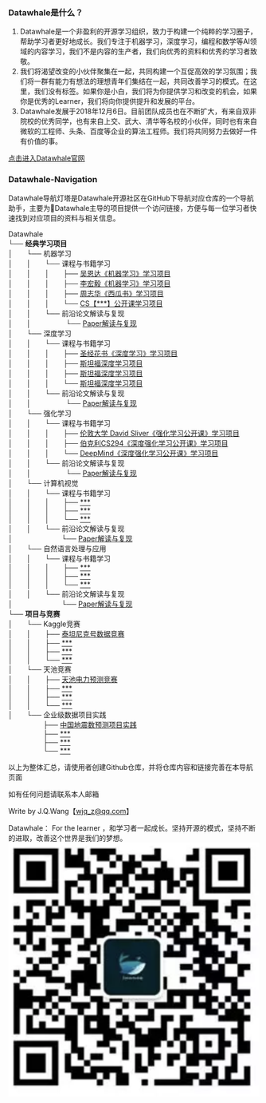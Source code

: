 


### Datawhale是什么？
>
1. Datawhale是一个非盈利的开源学习组织，致力于构建一个纯粹的学习圈子，帮助学习者更好地成长。我们专注于机器学习，深度学习，编程和数学等AI领域的内容学习，我们不是内容的生产者，我们向优秀的资料和优秀的学习者致敬。
2. 我们将渴望改变的小伙伴聚集在一起，共同构建一个互促高效的学习氛围；我们将一群有能力有想法的理想青年们集结在一起，共同改善学习的模式。在这里，我们没有标签。如果你是小白，我们将为你提供学习和改变的机会，如果你是优秀的Learner，我们将向你提供提升和发展的平台。
3. Datawhale发展于2018年12月6日。目前团队成员也在不断扩大，有来自双非院校的优秀同学，也有来自上交、武大、清华等名校的小伙伴，同时也有来自微软的工程师、头条、百度等企业的算法工程师。我们将共同努力去做好一件有价值的事。

[点击进入Datawhale官网](https://datawhale.club/)

### Datawhale-Navigation
Datawhale导航灯塔是Datawhale开源社区在GitHub下导航对应仓库的一个导航助手，主要为Datawhale主导的项目提供一个访问链接，方便与每一位学习者快速找到对应项目的资料与相关信息。


Datawhale      
└── **经典学习项目** <br>
│&emsp;&emsp;└── 机器学习<br>
│&emsp;&emsp;│&emsp;&emsp;└── 课程与书籍学习<br>
│&emsp;&emsp;│&emsp;&emsp;│&emsp;&emsp;├── [吴恩达《机器学习》学习项目](添加对应仓库链接)              
│&emsp;&emsp;│&emsp;&emsp;│&emsp;&emsp;├── [李宏毅《机器学习》学习项目](添加对应仓库链接)    
│&emsp;&emsp;│&emsp;&emsp;│&emsp;&emsp;├── [周志华《西瓜书》学习项目](添加对应仓库链接)     
│&emsp;&emsp;│&emsp;&emsp;│&emsp;&emsp;└── [CS【***】公开课学习项目](添加对应仓库链接)<br>
│&emsp;&emsp;│&emsp;&emsp;└── 前沿论文解读与复现<br>
│&emsp;&emsp;│&emsp;&emsp;&emsp;&emsp;&emsp;└── [Paper解读与复现](添加对应仓库链接)<br>
│&emsp;&emsp;└── 深度学习<br>
│&emsp;&emsp;│&emsp;&emsp;└── 课程与书籍学习<br>
│&emsp;&emsp;│&emsp;&emsp;│&emsp;&emsp;├── [圣经花书《深度学习》学习项目](添加对应仓库链接)               
│&emsp;&emsp;│&emsp;&emsp;│&emsp;&emsp;├── [斯坦福深度学习项目](添加对应仓库链接)     
│&emsp;&emsp;│&emsp;&emsp;│&emsp;&emsp;├── [斯坦福深度学习项目](添加对应仓库链接)     
│&emsp;&emsp;│&emsp;&emsp;│&emsp;&emsp;└── [斯坦福深度学习项目](添加对应仓库链接) <br>
│&emsp;&emsp;│&emsp;&emsp;└── 前沿论文解读与复现<br>
│&emsp;&emsp;│&emsp;&emsp;&emsp;&emsp;&emsp;└── [Paper解读与复现](添加对应仓库链接)<br>
│&emsp;&emsp;└── 强化学习<br>
│&emsp;&emsp;│&emsp;&emsp;└── 课程与书籍学习<br>
│&emsp;&emsp;│&emsp;&emsp;│&emsp;&emsp;├── [伦敦大学 David Sliver《强化学习公开课》学习项目](添加对应仓库链接)    
│&emsp;&emsp;│&emsp;&emsp;│&emsp;&emsp;├── [伯克利CS294《深度强化学习公开课》学习项目](添加对应仓库链接)<br>
│&emsp;&emsp;│&emsp;&emsp;│&emsp;&emsp;└── [DeepMind《深度强化学习公开课》学习项目](添加对应仓库链接)<br>
│&emsp;&emsp;│&emsp;&emsp;└── 前沿论文解读与复现<br>
│&emsp;&emsp;│&emsp;&emsp;&emsp;&emsp;&emsp;└── [Paper解读与复现](添加对应仓库链接)<br>
│&emsp;&emsp;└── 计算机视觉<br>
│&emsp;&emsp;│&emsp;&emsp;└── 课程与书籍学习<br>
│&emsp;&emsp;│&emsp;&emsp;│&emsp;&emsp;├── [***](添加对应仓库链接)    
│&emsp;&emsp;│&emsp;&emsp;│&emsp;&emsp;├── [***](添加对应仓库链接) <br>
│&emsp;&emsp;│&emsp;&emsp;│&emsp;&emsp;└── [***](添加对应仓库链接) <br>
│&emsp;&emsp;│&emsp;&emsp;└── 前沿论文解读与复现<br>
│&emsp;&emsp;&emsp;&emsp;&emsp;&emsp;&emsp;└── [Paper解读与复现](添加对应仓库链接)<br>
│&emsp;&emsp;└── 自然语言处理与应用<br>
│&emsp;&emsp;│&emsp;&emsp;└── 课程与书籍学习<br>
│&emsp;&emsp;│&emsp;&emsp;│&emsp;&emsp;├── [***](添加对应仓库链接)    
│&emsp;&emsp;│&emsp;&emsp;│&emsp;&emsp;├── [***](添加对应仓库链接) <br>
│&emsp;&emsp;│&emsp;&emsp;│&emsp;&emsp;└── [***](添加对应仓库链接) <br>
│&emsp;&emsp;│&emsp;&emsp;└── 前沿论文解读与复现<br>
│&emsp;&emsp;&emsp;&emsp;&emsp;&emsp;&emsp;└── [Paper解读与复现](添加对应仓库链接)<br>
└── **项目与竞赛** <br>
│&emsp;&emsp;└── Kaggle竞赛<br>
│&emsp;&emsp;│&emsp;&emsp;├── [泰坦尼克号数据竞赛](添加对应仓库链接)              
│&emsp;&emsp;│&emsp;&emsp;├── [***](添加对应仓库链接)    
│&emsp;&emsp;│&emsp;&emsp;├── [***](添加对应仓库链接)    
│&emsp;&emsp;│&emsp;&emsp;└── [***](添加对应仓库链接)<br>
│&emsp;&emsp;└── 天池竞赛<br>
│&emsp;&emsp;│&emsp;&emsp;├── [天池电力预测竞赛](添加对应仓库链接)              
│&emsp;&emsp;│&emsp;&emsp;├── [***](添加对应仓库链接)    
│&emsp;&emsp;│&emsp;&emsp;├── [***](添加对应仓库链接)    
│&emsp;&emsp;│&emsp;&emsp;└── [***](添加对应仓库链接)<br>
│&emsp;&emsp;└── 企业级数据项目实践<br>
&emsp;&emsp;&emsp;&emsp;&emsp;├── [中国地震数预测项目实践](添加对应仓库链接)              
&emsp;&emsp;&emsp;&emsp;&emsp;├── [***](添加对应仓库链接)    
&emsp;&emsp;&emsp;&emsp;&emsp;├── [***](添加对应仓库链接)    
&emsp;&emsp;&emsp;&emsp;&emsp;└── [***](添加对应仓库链接)<br>


以上为整体汇总，请使用者创建Github仓库，并将仓库内容和链接完善在本导航页面

如有任何问题请联系本人邮箱

Write by J.Q.Wang【wjq_z@qq.com】


Datawhale： For the learner ，和学习者一起成长。坚持开源的模式，坚持不断的进取，改善这个世界是我们的梦想。
![](assets/markdown-img-paste-20190201171209870.png)

